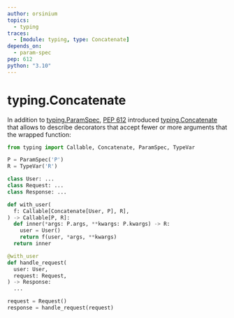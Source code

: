 ```yaml
---
author: orsinium
topics:
  - typing
traces:
  - [module: typing, type: Concatenate]
depends_on:
  - param-spec
pep: 612
python: "3.10"
---
```


# typing.Concatenate

In addition to [typing.ParamSpec](https://docs.python.org/3/library/typing.html#typing.ParamSpec), [PEP 612](https://peps.python.org/pep-0612/) introduced [typing.Concatenate](https://docs.python.org/3/library/typing.html#typing.Concatenate) that allows to describe decorators that accept fewer or more arguments that the wrapped function:

```python
from typing import Callable, Concatenate, ParamSpec, TypeVar

P = ParamSpec('P')
R = TypeVar('R')

class User: ...
class Request: ...
class Response: ...

def with_user(
  f: Callable[Concatenate[User, P], R],
) -> Callable[P, R]:
  def inner(*args: P.args, **kwargs: P.kwargs) -> R:
    user = User()
    return f(user, *args, **kwargs)
  return inner

@with_user
def handle_request(
  user: User,
  request: Request,
) -> Response:
  ...

request = Request()
response = handle_request(request)
```
